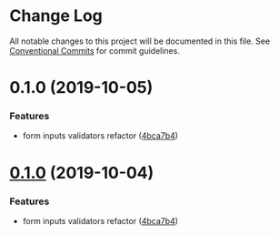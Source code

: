 # Change Log

All notable changes to this project will be documented in this file.
See [Conventional Commits](https://conventionalcommits.org) for commit guidelines.

<a name="0.1.0"></a>
# 0.1.0 (2019-10-05)


### Features

* form inputs validators refactor ([4bca7b4](https://github.com/webiny/webiny-js/commit/4bca7b4))





<a name="0.1.0"></a>
# [0.1.0](https://github.com/webiny/webiny-js/compare/@webiny/app-typeform@1.0.0-next.1...@webiny/app-typeform@0.1.0) (2019-10-04)


### Features

* form inputs validators refactor ([4bca7b4](https://github.com/webiny/webiny-js/commit/4bca7b4))
